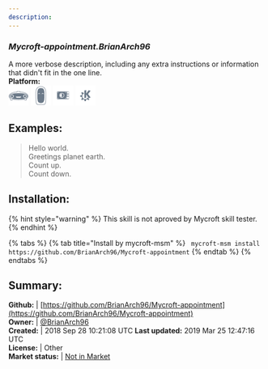 ```yaml
---
description: 
---
```


### _Mycroft-appointment.BrianArch96_  
A more verbose description, including any extra instructions or
information that didn't fit in the one line.  
**Platform:**  
 ![Mark I](../.gitbook/assets/mark-1-icon.png)  ![Mark II](../.gitbook/assets/mark-2-icon.png)  ![Picroft](../.gitbook/assets/picroft-icon.png)  ![plasmoid](../.gitbook/assets/kde.png)   
## Examples:  
> Hello world.  
> Greetings planet earth.  
> Count up.  
> Count down.  
  
## Installation:  
{% hint style="warning" %}
This skill is not aproved by Mycroft skill tester.
{% endhint %}
    
{% tabs %}
{% tab title="Install by mycroft-msm" %}
``` mycroft-msm install https://github.com/BrianArch96/Mycroft-appointment```
{% endtab %}
  {% endtabs %}
    
## Summary:  
**Github:** | [https://github.com/BrianArch96/Mycroft-appointment](https://github.com/BrianArch96/Mycroft-appointment)  
**Owner:** | [@BrianArch96](https://github.com/BrianArch96)  
**Created:** | 2018 Sep 28 10:21:08 UTC  **Last updated:** 2019 Mar 25 12:47:16 UTC  
**License:** | Other  
**Market status:** | [Not in Market](https://market.mycroft.ai/skill/)  
